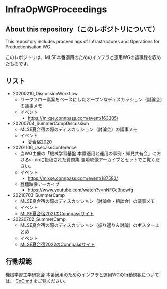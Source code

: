 # InfraOpWGProceedings

## About this repository（このレポジトリについて）

This repository includes proceedings of Infrastructures and Operations for Productionisation WG.

このレポジトリは、MLSE本番適用のためのインフラと運用WGの議事録を収めたものです。

## リスト

- 20200210_DiscussionWorkflow
  - ワークフロー素案をベースにしたオープンなディスカッション（討論会）の議事メモ
  - イベント
     - https://mlxse.connpass.com/event/163305/
- 20200704_SummerCampDiscussion
  - MLSE夏合宿の際のディスカッション（討論会）の議事メモ
  - イベント
    - [夏合宿2020](https://sites.google.com/view/sig-mlse/%E6%B4%BB%E5%8B%95%E4%BA%88%E5%AE%9A/%E5%A4%8F%E5%90%88%E5%AE%BF2020)
- 20201106_UsecaseConference
  - 当WG主催の「機械学習基盤 本番適用と運用の事例・知見共有会」におけるsli.doに投稿された質問集
    登壇映像アーカイブとセットでご覧ください。
  - イベント
    - https://mlxse.connpass.com/event/187583/
  - 登壇映像アーカイブ
    - https://www.youtube.com/watch?v=nNFCc3nowfg
- 20210703_SummerCamp
  -  MLSE夏合宿の際のディスカッション（討論会・相談会）の議事メモ
  -  イベント
    -  [MLSE夏合宿2021のConnpassサイト](https://mlxse.connpass.com/event/212428/)
- 20220702_SummerCamp
  -  MLSE夏合宿の際のディスカッション（振り返り＆討論）のポスターまとめ
  -  イベント
    -  [MLSE夏合宿2022のConnpassサイト](https://mlxse.connpass.com/event/248383/)

## 行動規範

機械学習工学研究会 本番適用のためのインフラと運用WGの行動規範については、 [CoC.md](/CoC.md) をご覧ください。
